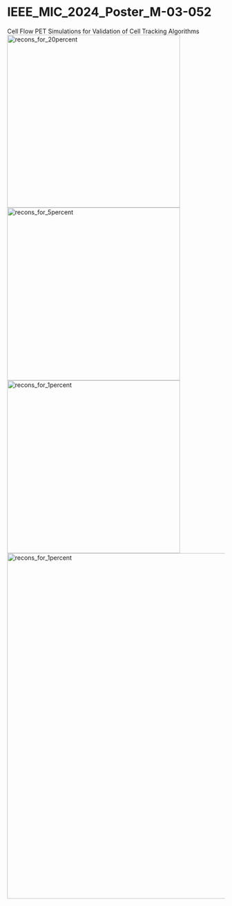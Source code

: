 # IEEE_MIC_2024_Poster_M-03-052
Cell Flow PET Simulations for Validation of Cell Tracking Algorithms 
<img src="recons_for_20percent.gif" alt="recons_for_20percent" width="400" />
<img src="recons_for_5percent.gif" alt="recons_for_5percent" width="400" />
<img src="recons_for_1percent.gif" alt="recons_for_1percent" width="400" />
<img src="comparison_recons_numberofevents.gif" alt="recons_for_1percent" width="800" />

